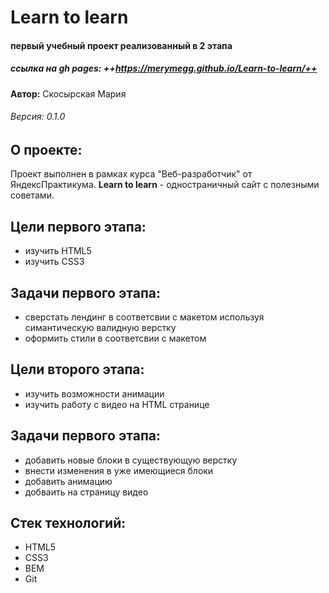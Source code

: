 # Learn to learn
#### первый учебный проект реализованный в 2 этапа

##### ссылка на gh pages: ++https://merymegg.github.io/Learn-to-learn/++

**Автор:** Скосырская Мария

###### Версия: 0.1.0

## О проекте:
Проект выполнен в рамках курса "Веб-разработчик" от ЯндексПрактикума.
**Learn to learn** - одностраничный сайт с полезными советами.

## Цели первого этапа:
- изучить HTML5
- изучить CSS3

## Задачи первого этапа:
- сверстать лендинг в соответсвии с макетом используя симантическую валидную верстку
- оформить стили в соответсвии с макетом

## Цели второго этапа:
- изучить возможности анимации
- изучить работу с видео на HTML странице

## Задачи первого этапа:
- добавить новые блоки в существующую верстку
- внести изменения в уже имеющиеся блоки
- добавить анимацию
- добваить на страницу видео

## Стек технологий:

- HTML5
- CSS3
- BEM
- Git
